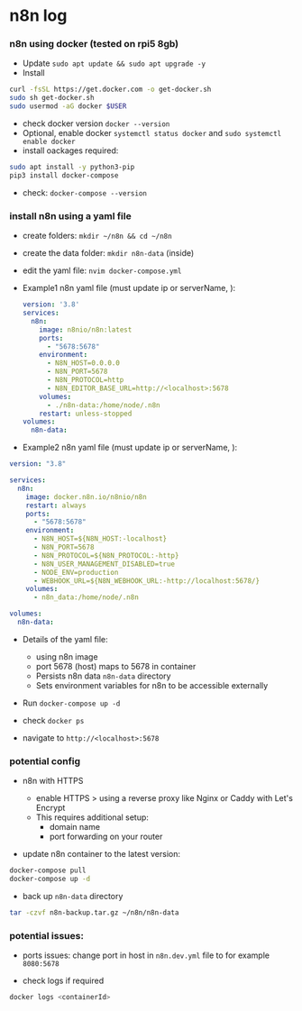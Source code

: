 # n8n log

### n8n using docker (tested on rpi5 8gb)

- Update `sudo apt update && sudo apt upgrade -y`
- Install 
```sh
curl -fsSL https://get.docker.com -o get-docker.sh
sudo sh get-docker.sh
sudo usermod -aG docker $USER
```

- check docker version `docker --version`
- Optional, enable docker `systemctl status docker` and `sudo systemctl enable docker`
- install oackages required:
```sh
sudo apt install -y python3-pip
pip3 install docker-compose
```
- check: `docker-compose --version`

### install n8n using a yaml file
- create folders: `mkdir ~/n8n && cd ~/n8n`
- create the data folder: `mkdir n8n-data` (inside)
- edit the yaml file: `nvim docker-compose.yml`

- Example1 n8n yaml file (must update ip or serverName, <localhost>):

   ```yaml
   version: '3.8'
   services:
     n8n:
       image: n8nio/n8n:latest
       ports:
         - "5678:5678"
       environment:
         - N8N_HOST=0.0.0.0
         - N8N_PORT=5678
         - N8N_PROTOCOL=http
         - N8N_EDITOR_BASE_URL=http://<localhost>:5678
       volumes:
         - ./n8n-data:/home/node/.n8n
       restart: unless-stopped
   volumes:
     n8n-data:
   ```
- Example2 n8n yaml file (must update ip or serverName, <localhost>):

```yaml
version: "3.8"

services:
  n8n:
    image: docker.n8n.io/n8nio/n8n
    restart: always
    ports:
      - "5678:5678"
    environment:
      - N8N_HOST=${N8N_HOST:-localhost}
      - N8N_PORT=5678
      - N8N_PROTOCOL=${N8N_PROTOCOL:-http}
      - N8N_USER_MANAGEMENT_DISABLED=true
      - NODE_ENV=production
      - WEBHOOK_URL=${N8N_WEBHOOK_URL:-http://localhost:5678/}
    volumes:
      - n8n_data:/home/node/.n8n

volumes:
  n8n-data:
```

- Details of the yaml file:
  - using n8n image
  - port 5678 (host) maps to 5678 in container
  - Persists n8n data `n8n-data` directory
  - Sets environment variables for n8n to be accessible externally

- Run `docker-compose up -d`
- check `docker ps`
- navigate to `http://<localhost>:5678`

### potential config

- n8n with HTTPS
  - enable HTTPS > using a reverse proxy like Nginx or Caddy with Let's Encrypt
  - This requires additional setup:
    - domain name
    - port forwarding on your router

- update n8n container to the latest version:
```sh
docker-compose pull
docker-compose up -d
```

- back up `n8n-data` directory
```bash
tar -czvf n8n-backup.tar.gz ~/n8n/n8n-data
```

### potential issues:

- ports issues:
  change port in host in `n8n.dev.yml` file to for example `8080:5678`

- check logs if required
```bash
docker logs <containerId>
```
